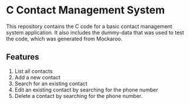 # C Contact Management System
This repository contains the C code for a basic contact management system application. It also includes the dummy-data that was used to test the code, which was generated from Mockaroo.

## Features
1. List all contacts
2. Add a new contact
3. Search for an existing contact
4. Edit an existing contact by searching for the phone number
5. Delete a contact by searching for the phone number.
